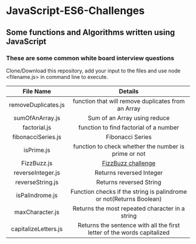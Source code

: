 # JavaScript-ES6-Challenges
## Some functions and Algorithms written using JavaScript <br />
### These are some common white board interview questions
Clone/Download this repository, add your input to the files and use node <filename.js> in command line to execute. <br/>

| File Name           | Details                                                    |
| :-------------:     |:----------------------------------------------------------:| 
| removeDuplicates.js | function that will remove duplicates from an Array  | 
| sumOfAnArray.js     | Sum of  an Array using reduce                          |   
| factorial.js        | function to find factorial of a number     |
| fibonacciSeries.js  | Fibonacci Series                                           |
| isPrime.js          | function to check whether the number is prime or not   |
| FizzBuzz.js         | [FizzBuzz challenge](https://en.wikipedia.org/wiki/Fizz_buzz)|
| reverseInteger.js   | Returns reversed Integer                                   |
| reverseString.js    | Returns reversed String                                    |
|isPalindrome.js      |Function checks if the string is palindrome or not(Returns Boolean)|
|maxCharacter.js         | Returns the most repeated character in a string|
|capitalizeLetters.js| Returns the sentence with all the first letter of the words capitalized|
